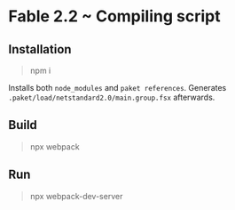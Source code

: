 # Fable 2.2 ~ Compiling script

## Installation

> npm i

Installs both `node_modules` and `paket references`.
Generates `.paket/load/netstandard2.0/main.group.fsx` afterwards.

## Build

> npx webpack

## Run

> npx webpack-dev-server
